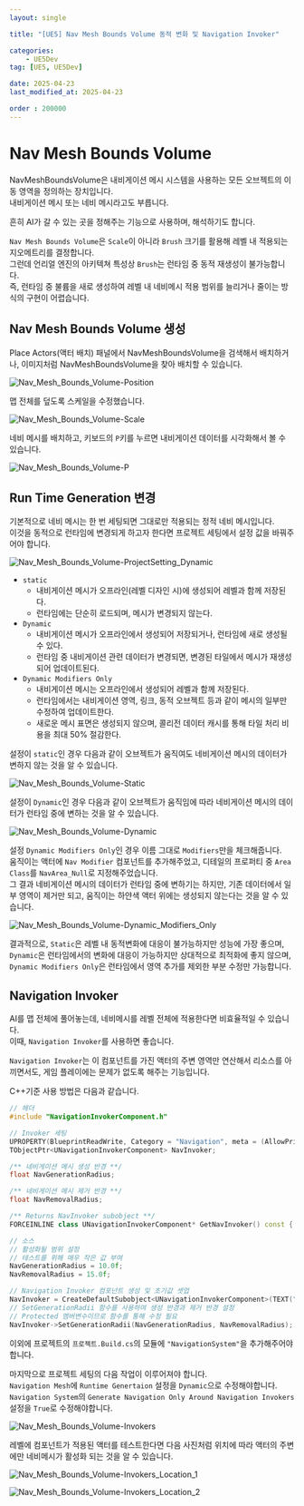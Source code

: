 ```yaml
---
layout: single

title: "[UE5] Nav Mesh Bounds Volume 동적 변화 및 Navigation Invoker"

categories:
    - UE5Dev
tag: [UE5, UE5Dev]

date: 2025-04-23
last_modified_at: 2025-04-23

order : 200000
---
```


# Nav Mesh Bounds Volume

NavMeshBoundsVolume은 내비게이션 메시 시스템을 사용하는 모든 오브젝트의 이동 영역을 정의하는 장치입니다.  
내비게이션 메시 또는 네비 메시라고도 부릅니다.

흔히 AI가 갈 수 있는 곳을 정해주는 기능으로 사용하며, 해석하기도 합니다.

`Nav Mesh Bounds Volume`은 `Scale`이 아니라 `Brush` 크기를 활용해 레벨 내 적용되는 지오메트리를 결정합니다.  
그런데 언리얼 엔진의 아키텍쳐 특성상 `Brush`는 런타임 중 동적 재생성이 불가능합니다.  
즉, 런타임 중 불륨을 새로 생성하여 레벨 내 네비메시 적용 범위를 늘리거나 줄이는 방식의 구현이 어렵습니다.

## Nav Mesh Bounds Volume 생성

Place Actors(액터 배치) 패널에서 NavMeshBoundsVolume을 검색해서 배치하거나, 이미지처럼 NavMeshBoundsVolume을 찾아 배치할 수 있습니다.

![Nav_Mesh_Bounds_Volume-Position]({{site.url}}/images/Unreal/UE5Dev/2025-04-23-Nav_Mesh_Bounds_Volume/Nav_Mesh_Bounds_Volume-Position.PNG)

맵 전체를 덮도록 스케일을 수정했습니다.

![Nav_Mesh_Bounds_Volume-Scale]({{site.url}}/images/Unreal/UE5Dev/2025-04-23-Nav_Mesh_Bounds_Volume/Nav_Mesh_Bounds_Volume-Scale.PNG)

네비 메시를 배치하고, 키보드의 `P`키를 누르면 내비게이션 데이터를 시각화해서 볼 수 있습니다.

![Nav_Mesh_Bounds_Volume-P]({{site.url}}/images/Unreal/UE5Dev/2025-04-23-Nav_Mesh_Bounds_Volume/Nav_Mesh_Bounds_Volume-P.PNG)

## Run Time Generation 변경

기본적으로 네비 메시는 한 번 세팅되면 그대로만 적용되는 정적 네비 메시입니다.  
이것을 동적으로 런타임에 변경되게 하고자 한다면 프로젝트 세팅에서 설정 값을 바꿔주어야 합니다.

![Nav_Mesh_Bounds_Volume-ProjectSetting_Dynamic]({{site.url}}/images/Unreal/UE5Dev/2025-04-23-Nav_Mesh_Bounds_Volume/Nav_Mesh_Bounds_Volume-ProjectSetting_Dynamic.PNG)

+ `static`
    - 내비게이션 메시가 오프라인(레벨 디자인 시)에 생성되어 레벨과 함께 저장된다.
    - 런타임에는 단순히 로드되며, 메시가 변경되지 않는다.
+ `Dynamic`
    - 내비게이션 메시가 오프라인에서 생성되어 저장되거나, 런타임에 새로 생성될 수 있다.
    - 런타임 중 내비게이션 관련 데이터가 변경되면, 변경된 타일에서 메시가 재생성되어 업데이트된다.
+ `Dynamic Modifiers Only`
    - 내비게이션 메시는 오프라인에서 생성되어 레벨과 함께 저장된다.
    - 런타임에서는 내비게이션 영역, 링크, 동적 오브젝트 등과 같이 메시의 일부만 수정하여 업데이트한다.
    - 새로운 메시 표면은 생성되지 않으며, 콜리전 데이터 캐시를 통해 타일 처리 비용을 최대 50% 절감한다.

설정이 `static`인 경우 다음과 같이 오브젝트가 움직여도 네비게이션 메시의 데이터가 변하지 않는 것을 알 수 있습니다.

![Nav_Mesh_Bounds_Volume-Static]({{site.url}}/images/Unreal/UE5Dev/2025-04-23-Nav_Mesh_Bounds_Volume/Nav_Mesh_Bounds_Volume-Static.gif)

설정이 `Dynamic`인 경우 다음과 같이 오브젝트가 움직임에 따라 네비게이션 메시의 데이터가 런타임 중에 변하는 것을 알 수 있습니다.

![Nav_Mesh_Bounds_Volume-Dynamic]({{site.url}}/images/Unreal/UE5Dev/2025-04-23-Nav_Mesh_Bounds_Volume/Nav_Mesh_Bounds_Volume-Dynamic.gif)

설정 `Dynamic Modifiers Only`인 경우 이름 그대로 `Modifiers`만을 체크해줍니다.  
움직이는 액터에 `Nav Modifier` 컴포넌트를 추가해주었고, 디테일의 프로퍼티 중 `Area Class`를 `NavArea_Null`로 지정해주었습니다.  
그 결과 네비게이션 메시의 데이터가 런타임 중에 변하기는 하지만, 기존 데이터에서 일부 영역이 제거만 되고, 움직이는 하얀색 액터 위에는 생성되지 않는다는 것을 알 수 있습니다.

![Nav_Mesh_Bounds_Volume-Dynamic_Modifiers_Only]({{site.url}}/images/Unreal/UE5Dev/2025-04-23-Nav_Mesh_Bounds_Volume/Nav_Mesh_Bounds_Volume-Dynamic_Modifiers_Only.gif)

결과적으로, `Static`은 레벨 내 동적변화에 대응이 불가능하지만 성능에 가장 좋으며, `Dynamic`은 런타임에서의 변화에 대응이 가능하지만 상대적으로 최적화에 좋지 않으며, `Dynamic Modifiers Only`은 런타임에서 영역 추가를 제외한 부분 수정만 가능합니다.

## Navigation Invoker

AI를 맵 전체에 풀어놓는데, 네비메시를 레벨 전체에 적용한다면 비효율적일 수 있습니다.  
이때, `Navigation Invoker`를 사용하면 좋습니다.

`Navigation Invoker`는 이 컴포넌트를 가진 액터의 주변 영역만 연산해서 리소스를 아끼면서도, 게임 플레이에는 문제가 없도록 해주는 기능입니다.

C++기준 사용 방법은 다음과 같습니다.

```cpp
// 헤더
#include "NavigationInvokerComponent.h"

// Invoker 세팅
UPROPERTY(BlueprintReadWrite, Category = "Navigation", meta = (AllowPrivateAccess = "true"))
TObjectPtr<UNavigationInvokerComponent> NavInvoker;

/** 네비게이션 메시 생성 반경 **/
float NavGenerationRadius;

/** 네비게이션 메시 제거 반경 **/
float NavRemovalRadius;

/** Returns NavInvoker subobject **/
FORCEINLINE class UNavigationInvokerComponent* GetNavInvoker() const { return NavInvoker; }

// 소스
// 활성화될 범위 설정
// 테스트를 위해 매우 작은 값 부여
NavGenerationRadius = 10.0f;
NavRemovalRadius = 15.0f;

// Navigation Invoker 컴포넌트 생성 및 초기값 셋업
NavInvoker = CreateDefaultSubobject<UNavigationInvokerComponent>(TEXT("NavInvoker"));
// SetGenerationRadii 함수를 사용하여 생성 반경과 제거 반경 설정
// Protected 멤버변수이므로 함수를 통해 수정 필요
NavInvoker->SetGenerationRadii(NavGenerationRadius, NavRemovalRadius); 
```

이외에 프로젝트의 `프로젝트.Build.cs`의 모듈에 `"NavigationSystem"`을 추가해주어야 합니다.

마지막으로 프로젝트 세팅의 다음 작업이 이루어져야 합니다.  
`Navigation Mesh`에 `Runtime Genertaion` 설정을 `Dynamic`으로 수정해야합니다.  
`Navigation System`의 `Generate Navigation Only Around Navigation Invokers` 설정을 `True`로 수정해야합니다.

![Nav_Mesh_Bounds_Volume-Invokers]({{site.url}}/images/Unreal/UE5Dev/2025-04-23-Nav_Mesh_Bounds_Volume/Nav_Mesh_Bounds_Volume-Invokers.PNG)

레벨에 컴포넌트가 적용된 액터를 테스트한다면 다음 사진처럼 위치에 따라 액터의 주변에만 네비메시가 활성화 되는 것을 알 수 있습니다.

![Nav_Mesh_Bounds_Volume-Invokers_Location_1]({{site.url}}/images/Unreal/UE5Dev/2025-04-23-Nav_Mesh_Bounds_Volume/Nav_Mesh_Bounds_Volume-Invokers_Location_1.PNG)

![Nav_Mesh_Bounds_Volume-Invokers_Location_2]({{site.url}}/images/Unreal/UE5Dev/2025-04-23-Nav_Mesh_Bounds_Volume/Nav_Mesh_Bounds_Volume-Invokers_Location_2.PNG)